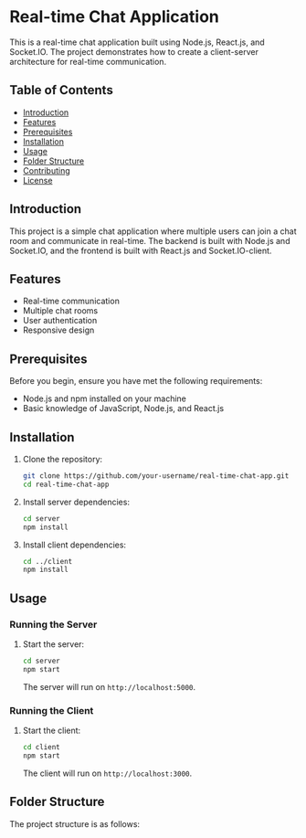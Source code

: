 # Real-time Chat Application

This is a real-time chat application built using Node.js, React.js, and Socket.IO. The project demonstrates how to create a client-server architecture for real-time communication.

## Table of Contents
- [Introduction](#introduction)
- [Features](#features)
- [Prerequisites](#prerequisites)
- [Installation](#installation)
- [Usage](#usage)
- [Folder Structure](#folder-structure)
- [Contributing](#contributing)
- [License](#license)

## Introduction

This project is a simple chat application where multiple users can join a chat room and communicate in real-time. The backend is built with Node.js and Socket.IO, and the frontend is built with React.js and Socket.IO-client.

## Features

- Real-time communication
- Multiple chat rooms
- User authentication
- Responsive design

## Prerequisites

Before you begin, ensure you have met the following requirements:

- Node.js and npm installed on your machine
- Basic knowledge of JavaScript, Node.js, and React.js

## Installation

1. Clone the repository:

    ```bash
    git clone https://github.com/your-username/real-time-chat-app.git
    cd real-time-chat-app
    ```

2. Install server dependencies:

    ```bash
    cd server
    npm install
    ```

3. Install client dependencies:

    ```bash
    cd ../client
    npm install
    ```

## Usage

### Running the Server

1. Start the server:

    ```bash
    cd server
    npm start
    ```

   The server will run on `http://localhost:5000`.

### Running the Client

1. Start the client:

    ```bash
    cd client
    npm start
    ```

   The client will run on `http://localhost:3000`.

## Folder Structure

The project structure is as follows:

